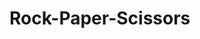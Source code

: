 # Rock-Paper-Scissors
<!-- Through this project i have learned the importance of thinking and acting like and a programmer and these are the steps i'll take to 
achieve this during every project!

1) Understand the problem I'm being asked to solve
2) Plan how I will carry it out by dividing the project into different parts and writing out 
pseudocode for the section im on.
3) Commit early and->